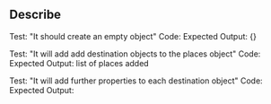 ## Describe 

Test: "It should create an empty object"
Code: 
Expected Output: {}

Test: "It will add add destination objects to the places object"
Code: 
Expected Output: list of places added

Test: "It will add further properties to each destination object"
Code: 
Expected Output: 